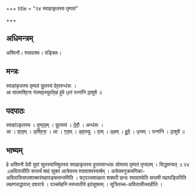 +++
title = "२४ स्वाहाकृतस्य तृम्पतं"

+++
## अधिमन्त्रम्
अश्विनौ। श्यावाश्वः। पङ्क्तिः।

## मन्त्रः
स्वाहा॑कृतस्य तृम्पतं सु॒तस्य॑ देवा॒वन्ध॑सः ।  
आ या॑तमश्वि॒ना ग॑तमव॒स्युर्वा॑म॒हं हु॑वे ध॒त्तं रत्ना॑नि दा॒शुषे॑ ॥

## पदपाठः
स्वाहा॑ऽकृतस्य । तृ॒म्प॒त॒म् । सु॒तस्य॑ । दे॒वौ॒ । अन्ध॑सः ।  
आ । या॒त॒म् । अ॒श्वि॒ना॒ । आ । ग॒त॒म् । अ॒व॒स्युः । वा॒म् । अ॒हम् । हु॒वे॒ । ध॒त्तम् । रत्ना॑नि । दा॒शुषे॑ ॥

## भाष्यम्
हे अश्विनौ देवौ युवां सुतस्याभिषुतस्य स्वाहाकृतस्य हुतस्यान्धसः सोमस्य तृम्पतं तृप्यतम् । सिद्धमन्यत् ॥ २४ ॥अवितासीति सप्तर्चं षष्ठं सूक्तं आत्रेयस्य श्यावाश्वस्यार्षम् । अत्रेयमनुक्रमणिका-अवितासिसप्तशाक्वरंमहापङ्क्त्यन्तमिति । षट्पञ्चशदक्षरा शक्वरी छन्दः श्यावाश्वेति सप्तमी महापङ्तिरिति लक्षणसद्धावात् दशरात्रे । पञ्चमेहनि मरुत्वतीये इदंसूक्तम् । सूत्रितच्च-अवितासीत्थाहीति ।